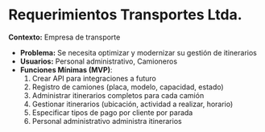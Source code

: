 # Requerimientos Transportes Ltda.

**Contexto:** Empresa de transporte
  - **Problema:** Se necesita optimizar y modernizar su gestión de itinerarios
  - **Usuarios:** Personal administrativo, Camioneros
  - **Funciones Mínimas (MVP)**:
	1. Crear API para integraciones a futuro
	2. Registro de camiones (placa, modelo, capacidad, estado)
	3. Administrar itinerarios completos para cada camión
	4. Gestionar itinerarios (ubicación, actividad a realizar, horario)
	5. Especificar tipos de pago por cliente por parada
	6. Personal administrativo administra itinerarios
